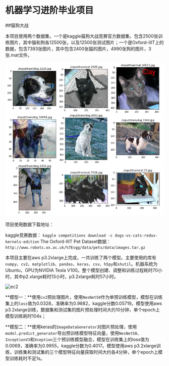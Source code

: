 # 机器学习进阶毕业项目
##猫狗大战

本项目使用两个数据集，一个是kaggle猫狗大战竞赛官方数据集，包含2500张训练图片，其中猫和狗各12500张，以及12500张测试图片；一个是Oxford-IIIT上的数据，包含7393张图片，其中包含2400张猫的图片，4990张狗的图片，3张.mat文件。

![images](./img/dataset.png)

项目使用数据下载地址：

kaggle竞赛数据：
```kaggle competitions download -c dogs-vs-cats-redux-kernels-edition```
The Oxford-IIIT Pet Dataset数据：
```http://www.robots.ox.ac.uk/%7Evgg/data/pets/data/images.tar.gz```


本项目主要在aws p3.2xlarge上完成，一共训练了两个模型。主要使用的库有`numpy`、`cv2`、`matplotlib`、`pandas`、`keras`、`csv`、`h5py`和`shutil`。机器系统为Ubuntu，GPU为NVIDIA Tesla V100。整个模型创建、调整和训练过程耗时70小时，其中p2.xlarge耗时13小时，p3.2xlarge耗时57小时。

![ec2](./img/aws_ec2.png)

**模型一：**使用`cv2`预处理图片，使用`NesNet50`作为单预训练模型，模型在训练集上的`loss`值为0.0328，准确率为0.9882，kaggle分数0.05719。模型使用aws p3.2xlarge训练，数据集和测试集的图片预处理时间大约10分钟，单个epoch上模型训练耗时104s；

**模型二：**使用keras的`ImageDataGenerator`对图片预处理，使用`model.predict_generator`导出预训练模型特征向量，使用`NesNet50`、`InceptionV3`和`Xception`三个预训练模型融合，模型在训练集上的loss值为0.0069，准确率为0.9955，kaggle分数为0.4017。模型使用aws p3.2xlarge训练，训练集和测试集的三个模型特征向量获取时间大约各4分钟，单个epoch上模型训练耗时不足1s。